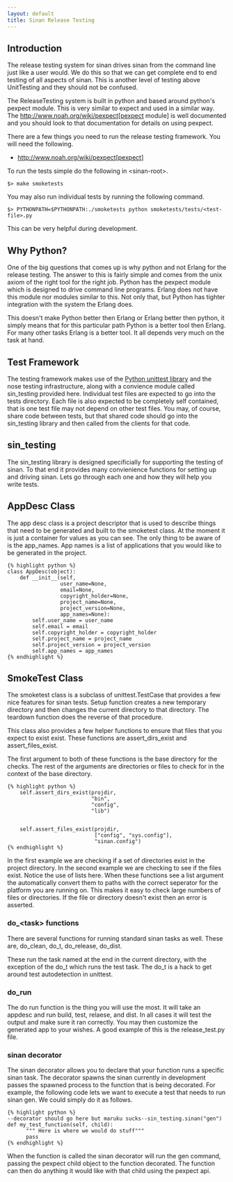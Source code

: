 ```yaml
---
layout: default
title: Sinan Release Testing
---
```


Introduction
------------

The release testing system for sinan drives sinan from the command
line just like a user would. We do this so that we can get complete
end to end testing of all aspects of sinan. This is another level of
testing above UnitTesting and they should not be confused.

The ReleaseTesting system is built in python and based around python's
pexpect module. This is very similar to expect and used in a similar
way. The http://www.noah.org/wiki/pexpect[pexpect module] is well documented and
you should look to that documentation for details on using pexpect.

There are a few things you need to run the release testing
framework. You will need the following.

- http://www.noah.org/wiki/pexpect[pexpect]

To run the tests simple do the following in &lt;sinan-root&gt;.

    $> make smoketests

You may also run individual tests by running the following command.

    $> PYTHONPATH=$PYTHONPATH:./smoketests python smoketests/tests/<test-file>.py

This can be very helpful during development.


Why Python?
-----------

One of the big questions that comes up is why python and not Erlang
for the release testing. The answer to this is fairly simple and comes
from the unix axiom of the right tool for the right job. Python has
the pexpect module which is designed to drive command line
programs. Erlang does not have this module nor modules similar to
this. Not only that, but Python has tighter integration with the
system the Erlang does.

This doesn't make Python better then Erlang or Erlang better then
python, it simply means that for this particular path Python is a
better tool then Erlang. For many other tasks Erlang is a better
tool. It all depends very much on the task at hand.


Test Framework
--------------

The testing framework makes use of the
[Python unittest library](http://docs.python.org/library/unittest.html)
and the nose testing infrastructure, along with a convience module
called sin_testing provided here. Individual test files are expected
to go into the tests directory. Each file is also expected to be
completely self contained, that is one test file may not depend on
other test files. You may, of course, share code between tests, but
that shared code should go into the sin_testing library and then
called from the clients for that code.

sin_testing
-----------

The sin_testing library is designed specificially for supporting the
testing of sinan. To that end it provides many convienience functions
for setting up and driving sinan. Lets go through each one and how
they will help you write tests.

AppDesc Class
--------------

The app desc class is a project descriptor that is used to describe
things that need to be generated and built to the smoketest class. At
the moment it is just a container for values as you can see. The only
thing to be aware of is the app_names. App names is a list of
applications that you would like to be generated in the project.

    {% highlight python %}
    class AppDesc(object):
        def __init__(self,
                     user_name=None,
                     email=None,
                     copyright_holder=None,
                     project_name=None,
                     project_version=None,
                     app_names=None):
            self.user_name = user_name
            self.email = email
            self.copyright_holder = copyright_holder
            self.project_name = project_name
            self.project_version = project_version
            self.app_names = app_names
    {% endhighlight %}


SmokeTest Class
----------------

The smoketest class is a subclass of unittest.TestCase that provides a
few nice features for sinan tests. Setup function creates a new
temporary directory and then changes the current directory to that
directory. The teardown function does the reverse of that procedure.

This class also provides a few helper functions to ensure that files
that you expect to exist exist. These functions are assert_dirs_exist
and assert_files_exist.

The first argument to both of these functions is the base directory for the
checks. The rest of the arguments are directories or files to check for
in the context of the base directory.

    {% highlight python %}
        self.assert_dirs_exist(projdir,
                               "bin",
                               "config",
                               "lib")


        self.assert_files_exist(projdir,
                                ["config", "sys.config"],
                                "sinan.config")
    {% endhighlight %}

In the first example we are checking if a set of directories exist in
the project directory. In the second example we are checking to see if
the files exist. Notice the use of lists here. When these functions
see a list argument the automatically convert them to paths with the
correct seperator for the platform you are running on. This makes it
easy to check large numbers of files or directories. If the file or
directory doesn't exist then an error is asserted.

### do_&lt;task&gt; functions

There are several functions for running standard sinan tasks as
well. These are, do_clean, do_t, do_release, do_dist.

These run the task named at the end in the current directory, with the
exception of the do_t which runs the test task. The do_t is a hack to
get around test autodetection in unittest.


### do_run

The do run function is the thing you will use the most. It will take
an appdesc and run build, test, relaese, and dist. In all cases it
will test the output and make sure it ran correctly. You may then
customize the generated app to your wishes. A good example of this is
the release_test.py file.

### sinan decorator

The sinan decorator allows you to declare that your function runs a
specific sinan task. The decorator spawns the sinan currently in
development passes the spawned process to the function that is being
decorated. For example, the following code lets we want to execute a
test that needs to run sinan gen. We could simply do it as follows.

    {% highlight python %}
    --decorator should go here but maruku sucks--sin_testing.sinan("gen")
    def my_test_function(self, child):
          """ Here is where we would do stuff"""
          pass
    {% endhighlight %}

When the function is called the sinan decorator will run the gen
command, passing the pexpect child object to the function
decorated. The function can then do anything it would like with that
child using the pexpect api.
